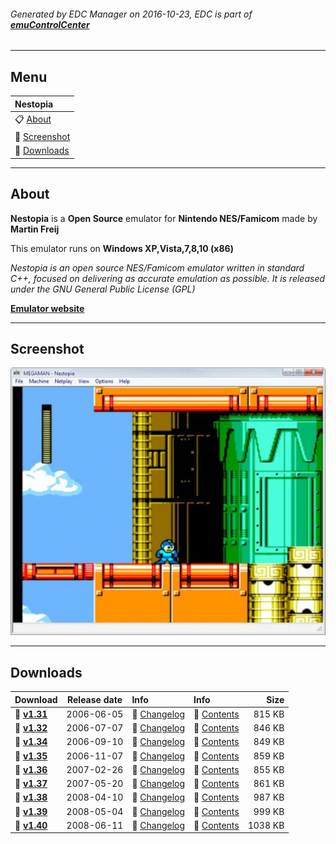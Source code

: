 ###### Generated by EDC Manager on 2016-10-23, EDC is part of [**emuControlCenter**](https://github.com/PhoenixInteractiveNL/emuControlCenter/wiki)
***
## Menu
| **Nestopia** |
|:---------|
| :clipboard: [About](#about) |
| :sunrise: [Screenshot](#screenshot) |
| :floppy_disk: [Downloads](#downloads) |
***
## About
**Nestopia** is a **Open Source** emulator for **Nintendo NES/Famicom** made by **Martin Freij**

This emulator runs on **Windows XP,Vista,7,8,10 (x86)**

_Nestopia is an open source NES/Famicom emulator written in standard C++, focused on delivering as accurate emulation as possible. It is released under the GNU General Public License (GPL)_

[**Emulator website**](http://nestopia.sourceforge.net/)
***
## Screenshot
![](https://raw.githubusercontent.com/PhoenixInteractiveNL/edc-masterhook/master/downloadhooks/nestopia/nestopia_screen.jpg)
***
## Downloads
| Download | Release date  | Info       | Info       | Size       |
|:---------|:-------------:|:-----------|:-----------|-----------:|
| :floppy_disk: [**v1.31**](https://github.com/PhoenixInteractiveNL/edc-repo0001/raw/master/redsquirrel/1.31.7z) | 2006-06-05 | :page_facing_up: [Changelog](https://github.com/PhoenixInteractiveNL/edc-repo0001/blob/master/nestopia/1.31_changelog.txt) | :mag_right: [Contents](https://github.com/PhoenixInteractiveNL/edc-repo0001/blob/master/nestopia/1.31_contents.txt) | 815 KB |
| :floppy_disk: [**v1.32**](https://github.com/PhoenixInteractiveNL/edc-repo0001/raw/master/redsquirrel/1.32.7z) | 2006-07-07 | :page_facing_up: [Changelog](https://github.com/PhoenixInteractiveNL/edc-repo0001/blob/master/nestopia/1.32_changelog.txt) | :mag_right: [Contents](https://github.com/PhoenixInteractiveNL/edc-repo0001/blob/master/nestopia/1.32_contents.txt) | 846 KB |
| :floppy_disk: [**v1.34**](https://github.com/PhoenixInteractiveNL/edc-repo0001/raw/master/redsquirrel/1.34.7z) | 2006-09-10 | :page_facing_up: [Changelog](https://github.com/PhoenixInteractiveNL/edc-repo0001/blob/master/nestopia/1.34_changelog.txt) | :mag_right: [Contents](https://github.com/PhoenixInteractiveNL/edc-repo0001/blob/master/nestopia/1.34_contents.txt) | 849 KB |
| :floppy_disk: [**v1.35**](https://github.com/PhoenixInteractiveNL/edc-repo0001/raw/master/redsquirrel/1.35.7z) | 2006-11-07 | :page_facing_up: [Changelog](https://github.com/PhoenixInteractiveNL/edc-repo0001/blob/master/nestopia/1.35_changelog.txt) | :mag_right: [Contents](https://github.com/PhoenixInteractiveNL/edc-repo0001/blob/master/nestopia/1.35_contents.txt) | 859 KB |
| :floppy_disk: [**v1.36**](https://github.com/PhoenixInteractiveNL/edc-repo0001/raw/master/redsquirrel/1.36.7z) | 2007-02-26 | :page_facing_up: [Changelog](https://github.com/PhoenixInteractiveNL/edc-repo0001/blob/master/nestopia/1.36_changelog.txt) | :mag_right: [Contents](https://github.com/PhoenixInteractiveNL/edc-repo0001/blob/master/nestopia/1.36_contents.txt) | 855 KB |
| :floppy_disk: [**v1.37**](https://github.com/PhoenixInteractiveNL/edc-repo0001/raw/master/redsquirrel/1.37.7z) | 2007-05-20 | :page_facing_up: [Changelog](https://github.com/PhoenixInteractiveNL/edc-repo0001/blob/master/nestopia/1.37_changelog.txt) | :mag_right: [Contents](https://github.com/PhoenixInteractiveNL/edc-repo0001/blob/master/nestopia/1.37_contents.txt) | 861 KB |
| :floppy_disk: [**v1.38**](https://github.com/PhoenixInteractiveNL/edc-repo0001/raw/master/redsquirrel/1.38.7z) | 2008-04-10 | :page_facing_up: [Changelog](https://github.com/PhoenixInteractiveNL/edc-repo0001/blob/master/nestopia/1.38_changelog.txt) | :mag_right: [Contents](https://github.com/PhoenixInteractiveNL/edc-repo0001/blob/master/nestopia/1.38_contents.txt) | 987 KB |
| :floppy_disk: [**v1.39**](https://github.com/PhoenixInteractiveNL/edc-repo0001/raw/master/redsquirrel/1.39.7z) | 2008-05-04 | :page_facing_up: [Changelog](https://github.com/PhoenixInteractiveNL/edc-repo0001/blob/master/nestopia/1.39_changelog.txt) | :mag_right: [Contents](https://github.com/PhoenixInteractiveNL/edc-repo0001/blob/master/nestopia/1.39_contents.txt) | 999 KB |
| :floppy_disk: [**v1.40**](https://github.com/PhoenixInteractiveNL/edc-repo0001/raw/master/redsquirrel/1.40.7z) | 2008-06-11 | :page_facing_up: [Changelog](https://github.com/PhoenixInteractiveNL/edc-repo0001/blob/master/nestopia/1.40_changelog.txt) | :mag_right: [Contents](https://github.com/PhoenixInteractiveNL/edc-repo0001/blob/master/nestopia/1.40_contents.txt) | 1038 KB |
